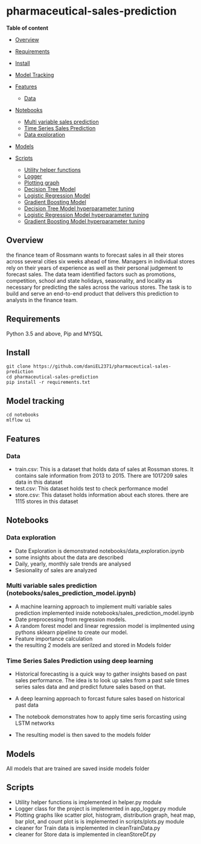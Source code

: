 # pharmaceutical-sales-prediction

**Table of content**

- [Overview](##abstract)
- [Requirements](#setup)
- [Install](#install)
- [Model Tracking]()

- [Features](#features)
  - [Data](#data.csv)
- [Notebooks](#notebooks)

  - [Multi variable sales prediction](notebooks/sales_prediction_model.ipynb)
  - [Time Series Sales Prediction](notebooks/LSTM_time_series_pred.ipynb)
  - [Data exploration](notebooks/data_exploration.ipynb)

- [Models](#Models)
- [Scripts](#scripts)
  - [Utility helper functions](scripts/helper.py)
  - [Logger](scripts/app_logger.py)
  - [Plotting graph](scripts/plots.py)
  - [Decision Tree Model](scripts/decisionTreesModel.py)
  - [Logistic Regression Model](scripts/logesticRegressionModel.py)
  - [Gradient Boosting Model](scripts/xGBClassifierModel.py)
  - [Decision Tree Model hyperparameter tuning](scripts/dt_tune_train.py)
  - [Logistic Regression Model hyperparameter tuning](scripts/logesticRegressionModel.py)
  - [Gradient Boosting Model hyperparameter tuning](scripts/xbg_tune_train.py)

## Overview

the finance team of Rossmann wants to forecast sales in all their stores across several cities six weeks ahead of time. Managers in individual stores rely on their years of experience as well as their personal judgement to forecast sales.
The data team identified factors such as promotions, competition, school and state holidays, seasonality, and locality as necessary for predicting the sales across the various stores.
The task is to build and serve an end-to-end product that delivers this prediction to analysts in the finance team.

## Requirements

Python 3.5 and above, Pip and MYSQL

## Install

```
git clone https://github.com/daniEL2371/pharmaceutical-sales-prediction
cd pharmaceutical-sales-prediction
pip install -r requirements.txt
```

## Model tracking

```
cd notebooks
mlflow ui
```

## Features

### Data

- train.csv: This is a dataset that holds data of sales at Rossman stores. It contains sale information from 2013 to 2015. There are 1017209 sales data in this dataset
- test.csv: This dataset holds test to check performance model
- store.csv: This dataset holds information about each stores. there are 1115 stores in this dataset

## Notebooks

### Data exploration

- Date Exploration is demonstrated notebooks/data_exploration.ipynb
- some insights about the data are described
- Daily, yearly, monthly sale trends are analysed
- Sesionality of sales are analyzed

### Multi variable sales prediction (notebooks/sales_prediction_model.ipynb)

- A machine learning approach to implement multi variable sales prediction implemented inside notebooks/sales_prediction_model.ipynb
- Date preprocessing from regression models.
- A random forest model and linear regression model is implmented using pythons sklearn pipeline to create our model.
- Feature importance calculation
- the resulting 2 models are serilzed and stored in Models folder

### Time Series Sales Prediction using deep learning

- Historical forecasting is a quick way to gather insights based on past sales performance. The idea is to look up sales from a past sale times series sales data and and predict future sales based on that.

- A deep learning approach to forcast future sales based on historical past data
- The notebook demonstrates how to apply time seris forcasting using LSTM networks
- The resulting model is then saved to the models folder

## Models

All models that are trained are saved inside models folder

## Scripts

- Utility helper functions is implemented in helper.py module
- Logger class for the project is implemented in app_logger.py module
- Plotting graphs like scatter plot, histogram, distribution graph, heat map, bar plot, and count plot is is implemented in scripts/plots.py module
- cleaner for Train data is implemented in cleanTrainData.py
- cleaner for Store data is implemented in cleanStoreDf.py
